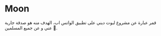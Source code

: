 # Moon
قمر عبارة عن مشروع لبوت ديني على تطبيق الواتس اب، الهدف منه هو صدقة جارية عني و عن جميع المسلمين 🩵. 
